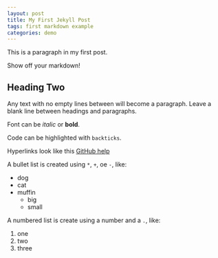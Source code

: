 ```yaml
---
layout: post
title: My First Jekyll Post
tags: first markdown example
categories: demo
---
```


This is a paragraph in my first post.

Show off your markdown!

## Heading Two

Any text with no empty lines between will become a paragraph. Leave a blank
line between headings and paragraphs.

Font can be *italic* or **bold**.

Code can be highlighted with `backticks`.

Hyperlinks look like this [GitHub help](https://help.github.com)

A bullet list is created using `*`, `+`, oe `-`, like:
- dog
- cat
- muffin
  * big
  * small

A numbered list is create using a number and a `.`, like:
1. one
2. two
6. three


